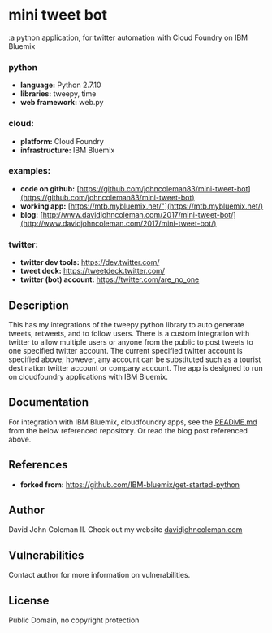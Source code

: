 # mini tweet bot

:a python application, for twitter automation with Cloud Foundry on IBM Bluemix

### python

  * __language:__ Python 2.7.10
  * __libraries:__ tweepy, time
  * __web framework:__ web.py

### cloud:

  * __platform:__ Cloud Foundry
  * __infrastructure:__ IBM Bluemix

### examples:

  * __code on github:__ [https://github.com/johncoleman83/mini-tweet-bot](https://github.com/johncoleman83/mini-tweet-bot)
  * __working app:__ [https://mtb.mybluemix.net/"](https://mtb.mybluemix.net/)
  * __blog:__ [http://www.davidjohncoleman.com/2017/mini-tweet-bot/](http://www.davidjohncoleman.com/2017/mini-tweet-bot/)

### twitter:

  * __twitter dev tools:__ https://dev.twitter.com/
  * __tweet deck:__ https://tweetdeck.twitter.com/
  * __twitter (bot) account:__ https://twitter.com/are_no_one

## Description

This has my integrations of the tweepy python library to auto generate tweets,
retweets, and to follow users.  There is a custom integration with twitter to
allow multiple users or anyone from the public to post tweets to one specified
twitter account.  The current specified twitter account is specified above;
however, any account can be substituted such as a tourist destination twitter
account or company account.  The app is designed to run on cloudfoundry
applications with IBM Bluemix.

## Documentation

For integration with IBM Bluemix, cloudfoundry apps, see the 
[README.md](https://github.com/IBM-bluemix/get-started-python) 
from the below referenced repository.  Or read the blog post referenced above.

## References

* **forked from:** https://github.com/IBM-bluemix/get-started-python

## Author

David John Coleman II.	Check out my website [davidjohncoleman.com](http://www.davidjohncoleman.com/)

## Vulnerabilities

Contact author for more information on vulnerabilities.

## License

Public Domain, no copyright protection
